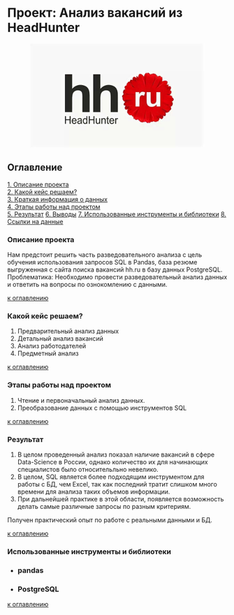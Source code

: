# Проект: Анализ вакансий из HeadHunter

<center>  <img src= https://raw.githubusercontent.com/AndreyRysistov/DatasetsForPandas/main/hh%20label.jpg alt="drawing" style="width:400px;"> </center>

## Оглавление

[1. Описание проекта](.README.md#Описание-проекта)  
[2. Какой кейс решаем?](.README.md#Какой-кейс-решаем)  
[3. Краткая информация о данных](.README.md#Краткая-информация-о-данных)  
[4. Этапы работы над проектом](.README.md#Этапы-работы-над-проектом)  
[5. Результат](.README.md#Результат)
[6. Выводы](.README.md#Выводы)
[7. Использованные инструменты и библиотеки](.README.md#Использованные-инструменты-и-библиотеки)
[8. Ссылки на данные](.README.md#Ссылки-на-данные)

### Описание проекта

Нам предстоит решить часть разведовательного анализа с цель обучения использования запросов SQL в Pandas, база резюме выгруженная с сайта поиска вакансий hh.ru в базу данных PostgreSQL.
Проблематика: Необходимо провести разведовательный анализ данных и ответить на вопросы по ознокомлению с данными.

[к оглавлению](.README.md#Оглавление)

### Какой кейс решаем?

1. Предварительный анализ данных
2. Детальный анализ вакансий
3. Анализ работодателей
4. Предметный анализ

[к оглавлению](.README.md#Оглавление)

### Этапы работы над проектом

1. Чтение и первоначальный анализ данных.
2. Преобразование данных с помощью инструментов SQL

[к оглавлению](.README.md#Оглавление)

### Результат

1. В целом проведенный анализ показал наличие вакансий в сфере Data-Science в России, однако количество их для начинающих специалистов было относительльно невелико. 
2. В целом, SQL является более подходящим инструментом для работы с БД, чем Excel, так как последний тратит слишком много времени для анализа таких объемов информации.
3. При дальнейшей практике в этой области, появляется возможность делать самые различные запросы по разным критериям.

Получен практический опыт по работе с реальными данными и БД.

[к оглавлению](.README.md#Оглавление)

### Использованные инструменты и библиотеки

* ### pandas

* ### PostgreSQL

[к оглавлению](.README.md#Оглавление)